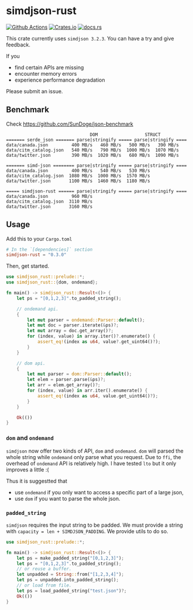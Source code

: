 # simdjson-rust

[![Github Actions](https://img.shields.io/github/actions/workflow/status/SunDoge/simdjson-rust/CI.yml?branch=master&style=for-the-badge)](https://github.com/SunDoge/simdjson-rust/actions/workflows/CI.yml)
[![Crates.io](https://img.shields.io/crates/v/simdjson-rust?style=for-the-badge)](https://crates.io/crates/simdjson-rust)
[![docs.rs](https://img.shields.io/docsrs/simdjson-rust/latest?style=for-the-badge)](https://docs.rs/simdjson-rust)

This crate currently uses `simdjson 3.2.3`. You can have a try and give feedback.

If you

- find certain APIs are missing
- encounter memory errors
- experience performance degradation

Please submit an issue.

## Benchmark

Check https://github.com/SunDoge/json-benchmark

```
                                DOM                  STRUCT
======= serde_json ======= parse|stringify ===== parse|stringify ====
data/canada.json         400 MB/s   460 MB/s   500 MB/s   390 MB/s
data/citm_catalog.json   540 MB/s   790 MB/s  1000 MB/s  1070 MB/s
data/twitter.json        390 MB/s  1020 MB/s   680 MB/s  1090 MB/s

======= simd-json ======== parse|stringify ===== parse|stringify ====
data/canada.json         400 MB/s   540 MB/s   530 MB/s
data/citm_catalog.json  1080 MB/s  1000 MB/s  1570 MB/s
data/twitter.json       1100 MB/s  1460 MB/s  1180 MB/s

===== simdjson-rust ====== parse|stringify ===== parse|stringify ====
data/canada.json         960 MB/s
data/citm_catalog.json  3110 MB/s
data/twitter.json       3160 MB/s
```

## Usage

Add this to your `Cargo.toml`

```toml
# In the `[dependencies]` section
simdjson-rust = "0.3.0"
```

Then, get started.

```rust
use simdjson_rust::prelude::*;
use simdjson_rust::{dom, ondemand};

fn main() -> simdjson_rust::Result<()> {
    let ps = "[0,1,2,3]".to_padded_string();

    // ondemand api.
    {
        let mut parser = ondemand::Parser::default();
        let mut doc = parser.iterate(&ps)?;
        let mut array = doc.get_array()?;
        for (index, value) in array.iter()?.enumerate() {
            assert_eq!(index as u64, value?.get_uint64()?);
        }
    }

    // dom api.
    {
        let mut parser = dom::Parser::default();
        let elem = parser.parse(&ps)?;
        let arr = elem.get_array()?;
        for (index, value) in arr.iter().enumerate() {
            assert_eq!(index as u64, value.get_uint64()?);
        }
    }

    Ok(())
}
```

### `dom` and `ondemand` 

`simdjson` now offer two kinds of API, `dom` and `ondemand`.
`dom` will parsed the whole string while `ondemand` only parse what you request.
Due to `ffi`, the overhead of `ondemand` API is relatively high. I have tested `lto` but it only improves a little :(

Thus it is suggestted that

- use `ondemand` if you only want to access a specific part of a large json,
- use `dom` if you want to parse the whole json.


### `padded_string`

`simdjson` requires the input string to be padded. We must provide a string with `capacity = len + SIMDJSON_PADDING`.
We provide utils to do so.

```rust
use simdjson_rust::prelude::*;

fn main() -> simdjson_rust::Result<()> {
    let ps = make_padded_string("[0,1,2,3]");
    let ps = "[0,1,2,3]".to_padded_string();
    // or reuse a buffer.
    let unpadded = String::from("[1,2,3,4]");
    let ps = unpadded.into_padded_string();
    // or load from file.
    let ps = load_padded_string("test.json")?;
    Ok(())
}
```

